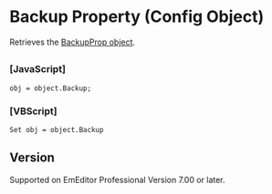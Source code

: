 # Backup Property (Config Object)

Retrieves the
[BackupProp object](../backup_prop/index).

## 

### \[JavaScript\]

```
obj = object.Backup;
```

### \[VBScript\]

```
Set obj = object.Backup
```

## Version

Supported on EmEditor Professional Version 7.00 or later.
